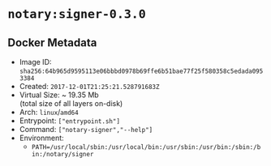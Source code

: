 # `notary:signer-0.3.0`

## Docker Metadata

- Image ID: `sha256:64b965d9595113e06bbbd0978b69ffe6b51bae77f25f580358c5edada0953384`
- Created: `2017-12-01T21:25:21.528791683Z`
- Virtual Size: ~ 19.35 Mb  
  (total size of all layers on-disk)
- Arch: `linux`/`amd64`
- Entrypoint: `["entrypoint.sh"]`
- Command: `["notary-signer","--help"]`
- Environment:
  - `PATH=/usr/local/sbin:/usr/local/bin:/usr/sbin:/usr/bin:/sbin:/bin:/notary/signer`
